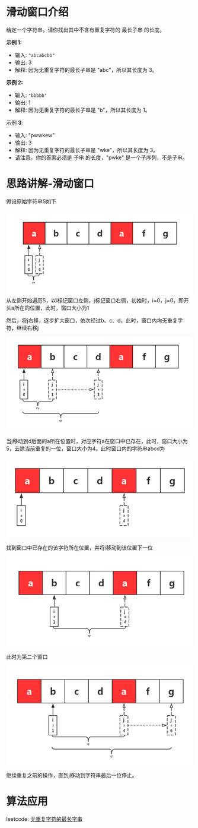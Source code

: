 # 滑动窗口介绍

给定一个字符串，请你找出其中不含有重复字符的 最长子串 的长度。

**示例 1:**

- 输入: `"abcabcbb"`
- 输出: 3
- 解释: 因为无重复字符的最长子串是 "abc"，所以其长度为 3。

**示例 2:**

- 输入: `"bbbbb"`
- 输出: 1
- 解释: 因为无重复字符的最长子串是 "b"，所以其长度为 1。

示例 **3**:

- 输入: "pwwkew"
- 输出: 3
- 解释: 因为无重复字符的最长子串是 "wke"，所以其长度为 3。
-   请注意，你的答案必须是 子串 的长度，"pwke" 是一个子序列，不是子串。


# 思路讲解-滑动窗口

假设原始字符串S如下

![Demo](images/1.png)
从左侧开始遍历S，以i标记窗口左侧，j标记窗口右侧，初始时，i=0，j=0，即开头a所在的位置，此时，窗口大小为1

然后，将j右移，逐步扩大窗口，依次经过b、c、d，此时，窗口内均无重复字符，继续右移j

![Demo](images/2.png)


当j移动到d后面的a所在位置时，对应字符a在窗口中已存在，此时，窗口大小为5，去除当前重复的一位，窗口大小为4。此时窗口内的字符串abcd为

![Demo](images/3.png)

找到窗口中已存在的该字符所在位置，并将i移动到该位置下一位

![Demo](images/4.png)

此时为第二个窗口

![Demo](images/5.png)

继续重复之前的操作，直到j移动到字符串最后一位停止。


# 算法应用

leetcode: [无重复字符的最长字串](https://leetcode-cn.com/problems/longest-substring-without-repeating-characters/)
